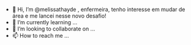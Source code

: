 - 👋 Hi, I’m @melissathayde , enfermeira, tenho interesse em mudar de área e me lancei nesse novo desafio!
- 🌱 I’m currently learning ...
- 💞️ I’m looking to collaborate on ...
- 📫 How to reach me ...

<!---
melissathayde/melissathayde is a ✨ special ✨ repository because its `README.md` (this file) appears on your GitHub profile.
You can click the Preview link to take a look at your changes.
--->
